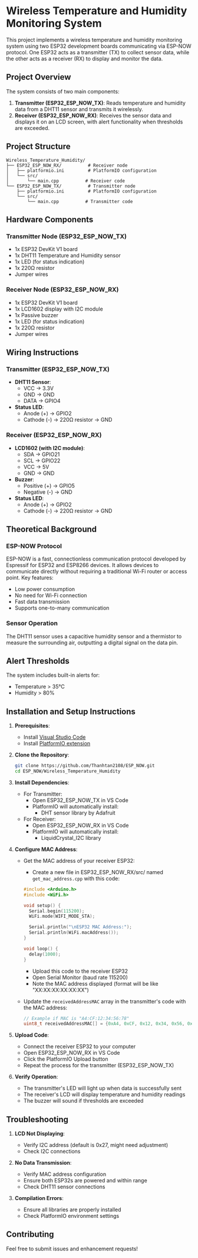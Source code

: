 # Wireless Temperature and Humidity Monitoring System

This project implements a wireless temperature and humidity monitoring system using two ESP32 development boards communicating via ESP-NOW protocol. One ESP32 acts as a transmitter (TX) to collect sensor data, while the other acts as a receiver (RX) to display and monitor the data.

## Project Overview

The system consists of two main components:

1. **Transmitter (ESP32_ESP_NOW_TX)**: Reads temperature and humidity data from a DHT11 sensor and transmits it wirelessly.
2. **Receiver (ESP32_ESP_NOW_RX)**: Receives the sensor data and displays it on an LCD screen, with alert functionality when thresholds are exceeded.

## Project Structure

```plaintext
Wireless_Temperature_Humidity/
├── ESP32_ESP_NOW_RX/          # Receiver node
│   ├── platformio.ini         # PlatformIO configuration
│   └── src/
│       └── main.cpp          # Receiver code
└── ESP32_ESP_NOW_TX/          # Transmitter node
    ├── platformio.ini         # PlatformIO configuration
    └── src/
        └── main.cpp          # Transmitter code
```

## Hardware Components

### Transmitter Node (ESP32_ESP_NOW_TX)

- 1x ESP32 DevKit V1 board
- 1x DHT11 Temperature and Humidity sensor
- 1x LED (for status indication)
- 1x 220Ω resistor
- Jumper wires

### Receiver Node (ESP32_ESP_NOW_RX)

- 1x ESP32 DevKit V1 board
- 1x LCD1602 display with I2C module
- 1x Passive buzzer
- 1x LED (for status indication)
- 1x 220Ω resistor
- Jumper wires

## Wiring Instructions

### Transmitter (ESP32_ESP_NOW_TX)

- **DHT11 Sensor**:
  - VCC → 3.3V
  - GND → GND
  - DATA → GPIO4
- **Status LED**:
  - Anode (+) → GPIO2
  - Cathode (-) → 220Ω resistor → GND

### Receiver (ESP32_ESP_NOW_RX)

- **LCD1602 (with I2C module)**:
  - SDA → GPIO21
  - SCL → GPIO22
  - VCC → 5V
  - GND → GND
- **Buzzer**:
  - Positive (+) → GPIO5
  - Negative (-) → GND
- **Status LED**:
  - Anode (+) → GPIO2
  - Cathode (-) → 220Ω resistor → GND

## Theoretical Background

### ESP-NOW Protocol

ESP-NOW is a fast, connectionless communication protocol developed by Espressif for ESP32 and ESP8266 devices. It allows devices to communicate directly without requiring a traditional Wi-Fi router or access point. Key features:

- Low power consumption
- No need for Wi-Fi connection
- Fast data transmission
- Supports one-to-many communication

### Sensor Operation

The DHT11 sensor uses a capacitive humidity sensor and a thermistor to measure the surrounding air, outputting a digital signal on the data pin.

## Alert Thresholds

The system includes built-in alerts for:

- Temperature > 35°C
- Humidity > 80%

## Installation and Setup Instructions

1. **Prerequisites**:

   - Install [Visual Studio Code](https://code.visualstudio.com/)
   - Install [PlatformIO extension](https://platformio.org/install/ide?install=vscode)

2. **Clone the Repository**:

   ```bash
   git clone https://github.com/Thanhtan2108/ESP_NOW.git
   cd ESP_NOW/Wireless_Temperature_Humidity
   ```

3. **Install Dependencies**:

   - For Transmitter:
     - Open ESP32_ESP_NOW_TX in VS Code
     - PlatformIO will automatically install:
       - DHT sensor library by Adafruit
   - For Receiver:
     - Open ESP32_ESP_NOW_RX in VS Code
     - PlatformIO will automatically install:
       - LiquidCrystal_I2C library

4. **Configure MAC Address**:

   - Get the MAC address of your receiver ESP32:

     - Create a new file in ESP32_ESP_NOW_RX/src/ named `get_mac_address.cpp` with this code:

     ```cpp
     #include <Arduino.h>
     #include <WiFi.h>

     void setup() {
       Serial.begin(115200);
       WiFi.mode(WIFI_MODE_STA);

       Serial.println("\nESP32 MAC Address:");
       Serial.println(WiFi.macAddress());
     }

     void loop() {
       delay(1000);
     }
     ```

     - Upload this code to the receiver ESP32
     - Open Serial Monitor (baud rate 115200)
     - Note the MAC address displayed (format will be like "XX:XX:XX:XX:XX:XX")

   - Update the `receivedAddressMAC` array in the transmitter's code with the MAC address:

     ```cpp
     // Example if MAC is "A4:CF:12:34:56:78"
     uint8_t receivedAddressMAC[] = {0xA4, 0xCF, 0x12, 0x34, 0x56, 0x78};
     ```

5. **Upload Code**:

   - Connect the receiver ESP32 to your computer
   - Open ESP32_ESP_NOW_RX in VS Code
   - Click the PlatformIO Upload button
   - Repeat the process for the transmitter (ESP32_ESP_NOW_TX)

6. **Verify Operation**:
   - The transmitter's LED will light up when data is successfully sent
   - The receiver's LCD will display temperature and humidity readings
   - The buzzer will sound if thresholds are exceeded

## Troubleshooting

1. **LCD Not Displaying**:

   - Verify I2C address (default is 0x27, might need adjustment)
   - Check I2C connections

2. **No Data Transmission**:

   - Verify MAC address configuration
   - Ensure both ESP32s are powered and within range
   - Check DHT11 sensor connections

3. **Compilation Errors**:
   - Ensure all libraries are properly installed
   - Check PlatformIO environment settings

## Contributing

Feel free to submit issues and enhancement requests!

